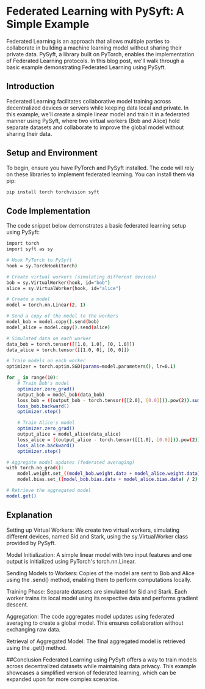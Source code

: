 # Federated Learning with PySyft: A Simple Example

Federated Learning is an approach that allows multiple parties to collaborate in building a machine learning model without sharing their private data. PySyft, a library built on PyTorch, enables the implementation of Federated Learning protocols. In this blog post, we'll walk through a basic example demonstrating Federated Learning using PySyft.

## Introduction

Federated Learning facilitates collaborative model training across decentralized devices or servers while keeping data local and private. In this example, we'll create a simple linear model and train it in a federated manner using PySyft, where two virtual workers (Bob and Alice) hold separate datasets and collaborate to improve the global model without sharing their data.

## Setup and Environment

To begin, ensure you have PyTorch and PySyft installed. The code will rely on these libraries to implement federated learning. You can install them via pip:

```bash
pip install torch torchvision syft
```
## Code Implementation
The code snippet below demonstrates a basic federated learning setup using PySyft:

```bash
import torch
import syft as sy

# Hook PyTorch to PySyft
hook = sy.TorchHook(torch)

# Create virtual workers (simulating different devices)
bob = sy.VirtualWorker(hook, id="bob")
alice = sy.VirtualWorker(hook, id="alice")

# Create a model
model = torch.nn.Linear(2, 1)

# Send a copy of the model to the workers
model_bob = model.copy().send(bob)
model_alice = model.copy().send(alice)

# Simulated data on each worker
data_bob = torch.tensor([[1.0, 1.0], [0, 1.0]])
data_alice = torch.tensor([[1.0, 0], [0, 0]])

# Train models on each worker
optimizer = torch.optim.SGD(params=model.parameters(), lr=0.1)

for _ in range(10):
    # Train Bob's model
    optimizer.zero_grad()
    output_bob = model_bob(data_bob)
    loss_bob = ((output_bob - torch.tensor([[2.0], [0.0]])).pow(2)).sum()
    loss_bob.backward()
    optimizer.step()

    # Train Alice's model
    optimizer.zero_grad()
    output_alice = model_alice(data_alice)
    loss_alice = ((output_alice - torch.tensor([[1.0], [0.0]])).pow(2)).sum()
    loss_alice.backward()
    optimizer.step()

# Aggregate model updates (federated averaging)
with torch.no_grad():
    model.weight.set_((model_bob.weight.data + model_alice.weight.data) / 2)
    model.bias.set_((model_bob.bias.data + model_alice.bias.data) / 2)

# Retrieve the aggregated model
model.get()

```
## Explanation
Setting up Virtual Workers: We create two virtual workers, simulating different devices, named Sid and Stark, using the sy.VirtualWorker class provided by PySyft.

Model Initialization: A simple linear model with two input features and one output is initialized using PyTorch's torch.nn.Linear.

Sending Models to Workers: Copies of the model are sent to Bob and Alice using the .send() method, enabling them to perform computations locally.

Training Phase: Separate datasets are simulated for Sid and Stark. Each worker trains its local model using its respective data and performs gradient descent.

Aggregation: The code aggregates model updates using federated averaging to create a global model. This ensures collaboration without exchanging raw data.

Retrieval of Aggregated Model: The final aggregated model is retrieved using the .get() method.

##Conclusion
Federated Learning using PySyft offers a way to train models across decentralized datasets while maintaining data privacy. This example showcases a simplified version of federated learning, which can be expanded upon for more complex scenarios.

